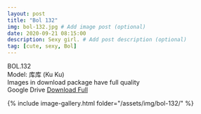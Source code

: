 ```yaml
---
layout: post
title: "Bol 132"
img: bol-132.jpg # Add image post (optional)
date: 2020-09-21 08:15:00
description: Sexy girl. # Add post description (optional)
tag: [cute, sexy, Bol]
---
```

BOL.132  
Model: 库库 (Ku Ku)                                                      
Images in download package have full quality                    
Google Drive [Download Full](http://gestyy.com/eeAV7A)

{% include image-gallery.html folder="/assets/img/bol-132/" %}
